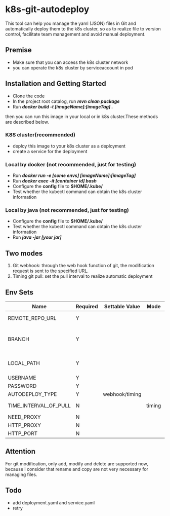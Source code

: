 # k8s-git-autodeploy
This tool can help you manage the yaml (JSON) files in Git and automatically deploy them to the k8s cluster, so as to realize file to version control, facilitate team management and avoid manual deployment.
## Premise
* Make sure that you can access the k8s cluster network
* you can operate the k8s cluster by serviceaccount in pod
## Installation and Getting Started
* Clone the code
* In the project root catalog, run ***mvn clean package***
* Run ***docker build -t [imageName]:[imageTag] .***

then you can run this image in your local or in k8s cluster.These methods are described below.
### K8S cluster(recommended)
* deploy this image to your k8s cluster as a deployment
* create a service for the deployment

### Local by docker (not recommended, just for testing)
* Run ***docker run -e [some envs] [imageName]:[imageTag]***
* Run ***docker exec -it [container id] bash***
* Configure the **config** file to **$HOME/.kube/**
* Test whether the kubectl command can obtain the k8s cluster information

### Local by java (not recommended, just for testing)
* Configure the **config** file to **$HOME/.kube/**
* Test whether the kubectl command can obtain the k8s cluster information
* Run ***java -jar [your jar]***

## Two modes
1. Git webhook: through the web hook function of git, the modification request is sent to the specified URL.
2. Timing git pull: set the pull interval to realize automatic deployment

## Env Sets

|  Name   | Required  | Settable Value | Mode | Description |
|  ----  | ----  | ----  | ----  | ----  |
| REMOTE_REPO_URL  | Y |  |  | repo http address  |
| BRANCH  | Y |  |   | your branch name(master is recommended)  |
| LOCAL_PATH  | Y |   |   | git file path in your local or pod  |
| USERNAME  | Y |   |   | repo username  |
| PASSWORD  | Y |   |   | repo password  |
| AUTODEPLOY_TYPE  | Y | webhook/timing  |   | use mode  |
| TIME_INTERVAL_OF_PULL  | N |   | timing  | time interval of pull |
| NEED_PROXY  | N |   |   | if need proxy  |
| HTTP_PROXY  | N |   |   | proxy address  |
| HTTP_PORT  | N |   |   | proxy port  |

## Attention
For git modification, only add, modify and delete are supported now, because I consider that rename and copy are not very necessary for managing files.

## Todo
* add deployment.yaml and service.yaml
* retry
